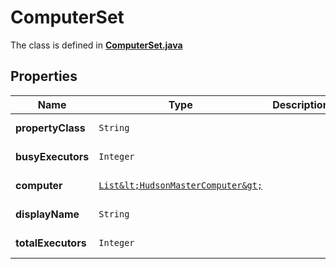 

# ComputerSet

The class is defined in **[ComputerSet.java](../../src/main/java/org/openapitools/model/ComputerSet.java)**

## Properties

Name | Type | Description | Notes
------------ | ------------- | ------------- | -------------
**propertyClass** | `String` |  |  [optional property]
**busyExecutors** | `Integer` |  |  [optional property]
**computer** | [`List&lt;HudsonMasterComputer&gt;`](HudsonMasterComputer.md) |  |  [optional property]
**displayName** | `String` |  |  [optional property]
**totalExecutors** | `Integer` |  |  [optional property]







